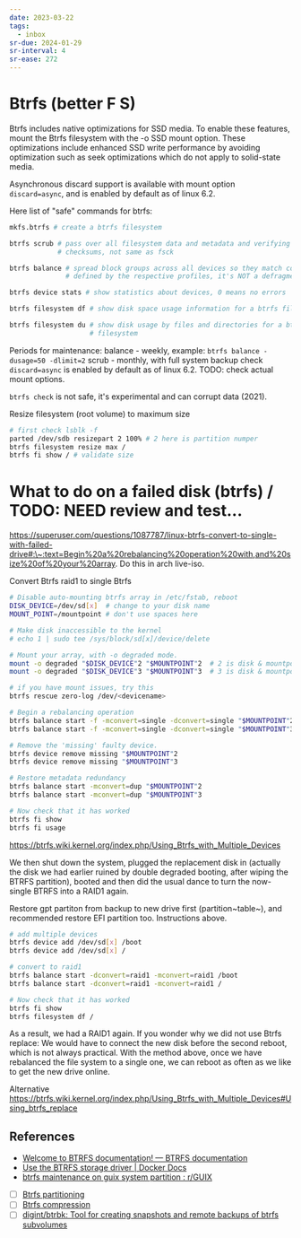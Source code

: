 ```yaml
---
date: 2023-03-22
tags:
  - inbox
sr-due: 2024-01-29
sr-interval: 4
sr-ease: 272
---
```

# Btrfs (better F S)

Btrfs includes native optimizations for SSD media. To enable
these features, mount the Btrfs filesystem with the -o SSD mount option. These
optimizations include enhanced SSD write performance by avoiding optimization
such as seek optimizations which do not apply to solid-state media.

Asynchronous discard support is available with mount option `discard=async`, and
is enabled by default as of linux 6.2.

Here list of "safe" commands for btrfs:

```sh
mkfs.btrfs # create a btrfs filesystem

btrfs scrub # pass over all filesystem data and metadata and verifying the
            # checksums, not same as fsck

btrfs balance # spread block groups across all devices so they match constraints
              # defined by the respective profiles, it's NOT a defragmentation

btrfs device stats # show statistics about devices, 0 means no errors

btrfs filesystem df # show disk space usage information for a btrfs filesystem

btrfs filesystem du # show disk usage by files and directories for a btrfs
                    # filesystem
```

Periods for maintenance:
balance - weekly, example: `btrfs balance -dusage=50 -dlimit=2`
scrub - monthly, with full system backup
check `discard=async` is enabled by default as of linux 6.2. TODO: check actual
mount options.

`btrfs check` is not safe, it's experimental and can corrupt data (2021).

Resize filesystem (root volume) to maximum size
```sh
# first check lsblk -f
parted /dev/sdb resizepart 2 100% # 2 here is partition numper
btrfs filesystem resize max /
btrfs fi show / # validate size
```

# What to do on a failed disk (btrfs) / TODO: NEED review and test...

https://superuser.com/questions/1087787/linux-btrfs-convert-to-single-with-failed-drive#:\~:text=Begin%20a%20rebalancing%20operation%20with,and%20size%20of%20your%20array.
Do this in arch live-iso.

Convert Btrfs raid1 to single Btrfs

```sh
# Disable auto-mounting btrfs array in /etc/fstab, reboot
DISK_DEVICE=/dev/sd[x]  # change to your disk name
MOUNT_POINT=/mountpoint # don't use spaces here

# Make disk inaccessible to the kernel
# echo 1 | sudo tee /sys/block/sd[x]/device/delete

# Mount your array, with -o degraded mode.
mount -o degraded "$DISK_DEVICE"2 "$MOUNTPOINT"2  # 2 is disk & mountpoint postfix /dev/sdb2 /mnt/sdb2
mount -o degraded "$DISK_DEVICE"3 "$MOUNTPOINT"3  # 3 is disk & mountpoint postfix /dev/sdb3 /mnt/sdb3

# if you have mount issues, try this
btrfs rescue zero-log /dev/<devicename>

# Begin a rebalancing operation
btrfs balance start -f -mconvert=single -dconvert=single "$MOUNTPOINT"2
btrfs balance start -f -mconvert=single -dconvert=single "$MOUNTPOINT"3

# Remove the 'missing' faulty device.
btrfs device remove missing "$MOUNTPOINT"2
btrfs device remove missing "$MOUNTPOINT"3

# Restore metadata redundancy
btrfs balance start -mconvert=dup "$MOUNTPOINT"2
btrfs balance start -mconvert=dup "$MOUNTPOINT"3

# Now check that it has worked
btrfs fi show
btrfs fi usage
```

https://btrfs.wiki.kernel.org/index.php/Using_Btrfs_with_Multiple_Devices

We then shut down the system, plugged the replacement disk in (actually
the disk we had earlier ruined by double degraded booting, after wiping
the BTRFS partition), booted and then did the usual dance to turn the
now-single BTRFS into a RAID1 again.

Restore gpt partiton from backup to new drive first (partition~table~),
and recommended restore EFI partition too. Instructions above.

```sh
# add multiple devices
btrfs device add /dev/sd[x] /boot
btrfs device add /dev/sd[x] /

# convert to raid1
btrfs balance start -dconvert=raid1 -mconvert=raid1 /boot
btrfs balance start -dconvert=raid1 -mconvert=raid1 /

# Now check that it has worked
btrfs fi show
btrfs filesystem df /
```

As a result, we had a RAID1 again. If you wonder why we did not use
Btrfs replace: We would have to connect the new disk before the second
reboot, which is not always practical. With the method above, once we
have rebalanced the file system to a single one, we can reboot as often
as we like to get the new drive online.

Alternative
https://btrfs.wiki.kernel.org/index.php/Using_Btrfs_with_Multiple_Devices#Using_btrfs_replace


## References

- [Welcome to BTRFS documentation! — BTRFS documentation](https://btrfs.readthedocs.io/en/latest/index.html)
- [Use the BTRFS storage driver | Docker Docs](https://docs.docker.com/storage/storagedriver/btrfs-driver/)
- [btrfs maintenance on guix system partition : r/GUIX](https://www.reddit.com/r/GUIX/comments/qe7sd8/btrfs_maintenance_on_guix_system_partition/)

- [ ] [Btrfs partitioning](https://wiki.gentoo.org/wiki/Btrfs/Native_System_Root_Guide#Partitioning)
- [ ] [Btrfs compression](https://wiki.archlinux.org/title/btrfs#Compression)
- [ ] [digint/btrbk: Tool for creating snapshots and remote backups of btrfs subvolumes](https://github.com/digint/btrbk)
